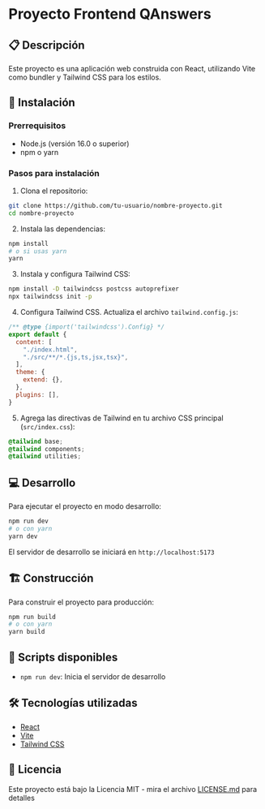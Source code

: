 # Proyecto Frontend QAnswers

## 📋 Descripción
Este proyecto es una aplicación web construida con React, utilizando Vite como bundler y Tailwind CSS para los estilos.

## 🚀 Instalación

### Prerrequisitos
- Node.js (versión 16.0 o superior)
- npm o yarn

### Pasos para instalación

1. Clona el repositorio:
```bash
git clone https://github.com/tu-usuario/nombre-proyecto.git
cd nombre-proyecto
```

2. Instala las dependencias:
```bash
npm install
# o si usas yarn
yarn
```

3. Instala y configura Tailwind CSS:
```bash
npm install -D tailwindcss postcss autoprefixer
npx tailwindcss init -p
```

4. Configura Tailwind CSS. Actualiza el archivo `tailwind.config.js`:
```javascript
/** @type {import('tailwindcss').Config} */
export default {
  content: [
    "./index.html",
    "./src/**/*.{js,ts,jsx,tsx}",
  ],
  theme: {
    extend: {},
  },
  plugins: [],
}
```

5. Agrega las directivas de Tailwind en tu archivo CSS principal (`src/index.css`):
```css
@tailwind base;
@tailwind components;
@tailwind utilities;
```

## 💻 Desarrollo

Para ejecutar el proyecto en modo desarrollo:
```bash
npm run dev
# o con yarn
yarn dev
```

El servidor de desarrollo se iniciará en `http://localhost:5173`

## 🏗️ Construcción

Para construir el proyecto para producción:
```bash
npm run build
# o con yarn
yarn build
```

## 📝 Scripts disponibles

- `npm run dev`: Inicia el servidor de desarrollo

## 🛠️ Tecnologías utilizadas

- [React](https://reactjs.org/)
- [Vite](https://vitejs.dev/)
- [Tailwind CSS](https://tailwindcss.com/)

## 📄 Licencia
Este proyecto está bajo la Licencia MIT - mira el archivo [LICENSE.md](LICENSE.md) para detalles
